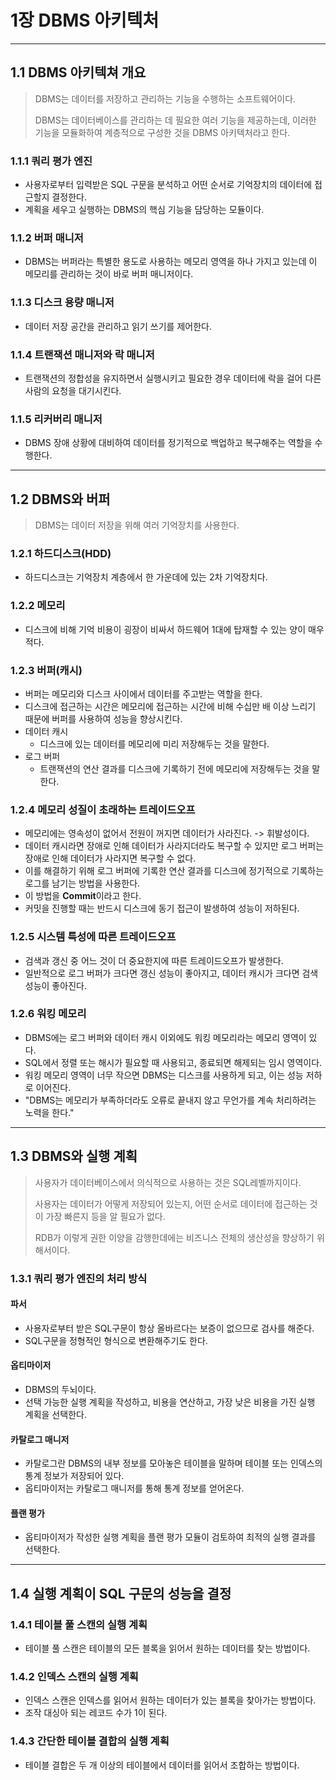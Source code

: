 # 1장 DBMS 아키텍처

---

## 1.1 DBMS 아키텍쳐 개요

> DBMS는 데이터를 저장하고 관리하는 기능을 수행하는 소프트웨어이다.
> 
> DBMS는 데이터베이스를 관리하는 데 필요한 여러 기능을 제공하는데, 이러한 기능을 모듈화하여 계층적으로 구성한 것을 DBMS 아키텍처라고 한다.

### 1.1.1 쿼리 평가 엔진
- 사용자로부터 입력받은 SQL 구문을 분석하고 어떤 순서로 기억장치의 데이터에 접근할지 결정한다.
- 계획을 세우고 실행하는 DBMS의 핵심 기능을 담당하는 모듈이다.

### 1.1.2 버퍼 매니저
- DBMS는 버퍼라는 특별한 용도로 사용하는 메모리 영역을 하나 가지고 있는데 이 메모리를 관리하는 것이 바로 버퍼 매니저이다.

### 1.1.3 디스크 용량 매니저
- 데이터 저장 공간을 관리하고 읽기 쓰기를 제어한다.

### 1.1.4 트랜잭션 매니저와 락 매니저
- 트랜잭션의 정합성을 유지하면서 실행시키고 필요한 경우 데이터에 락을 걸어 다른 사람의 요청을 대기시킨다.

### 1.1.5 리커버리 매니저
- DBMS 장애 상황에 대비하여 데이터를 정기적으로 백업하고 복구해주는 역할을 수행한다.

---

## 1.2 DBMS와 버퍼
> DBMS는 데이터 저장을 위해 여러 기억장치를 사용한다.

### 1.2.1 하드디스크(HDD)
- 하드디스크는 기억장치 계층에서 한 가운데에 있는 2차 기억장치다.

### 1.2.2 메모리
- 디스크에 비해 기억 비용이 굉장이 비싸서 하드웨어 1대에 탑재할 수 있는 양이 매우 적다.

### 1.2.3 버퍼(캐시)
- 버퍼는 메모리와 디스크 사이에서 데이터를 주고받는 역할을 한다.
- 디스크에 접근하는 시간은 메모리에 접근하는 시간에 비해 수십만 배 이상 느리기 때문에 버퍼를 사용하여 성능을 향상시킨다.
- 데이터 캐시
  - 디스크에 있는 데이터를 메모리에 미리 저장해두는 것을 말한다.
- 로그 버퍼
  - 트랜잭션의 연산 결과를 디스크에 기록하기 전에 메모리에 저장해두는 것을 말한다.

### 1.2.4 메모리 성질이 초래하는 트레이드오프
- 메모리에는 영속성이 없어서 전원이 꺼지면 데이터가 사라진다. -> 휘발성이다.
- 데이터 캐시라면 장애로 인해 데이터가 사라지더라도 복구할 수 있지만 로그 버퍼는 장애로 인해 데이터가 사라지면 복구할 수 없다.
- 이를 해결하기 위해 로그 버퍼에 기록한 연산 결과를 디스크에 정기적으로 기록하는 로그를 남기는 방법을 사용한다.
- 이 방법을 **Commit**이라고 한다.
- 커밋을 진행할 때는 반드시 디스크에 동기 접근이 발생하여 성능이 저하된다.

### 1.2.5 시스템 특성에 따른 트레이드오프
- 검색과 갱신 중 어느 것이 더 중요한지에 따른 트레이드오프가 발생한다.
- 일반적으로 로그 버퍼가 크다면 갱신 성능이 좋아지고, 데이터 캐시가 크다면 검색 성능이 좋아진다.

### 1.2.6 워킹 메모리
- DBMS에는 로그 버퍼와 데이터 캐시 이외에도 워킹 메모리라는 메모리 영역이 있다.
- SQL에서 정렬 또는 해시가 필요할 때 사용되고, 종료되면 해제되는 임시 영역이다.
- 워킹 메모리 영역이 너무 작으면 DBMS는 디스크를 사용하게 되고, 이는 성능 저하로 이어진다.
- "DBMS는 메모리가 부족하더라도 오류로 끝내지 않고 무언가를 계속 처리하려는 노력을 한다."

---


## 1.3 DBMS와 실행 계획
> 사용자가 데이터베이스에서 의식적으로 사용하는 것은 SQL레벨까지이다. 
> 
> 사용자는 데이터가 어떻게 저장되어 있는지, 어떤 순서로 데이터에 접근하는 것이 가장 빠른지 등을 알 필요가 없다.
> 
> RDB가 이렇게 권한 이양을 감행한데에는 비즈니스 전체의 생산성을 향상하기 위해서이다.

### 1.3.1 쿼리 평가 엔진의 처리 방식

#### 파서
- 사용자로부터 받은 SQL구문이 항상 올바르다는 보증이 없으므로 검사를 해준다.
- SQL구문을 정형적인 형식으로 변환해주기도 한다.

#### 옵티마이저
- DBMS의 두뇌이다.
- 선택 가능한 실행 계획을 작성하고, 비용을 연산하고, 가장 낮은 비용을 가진 실행 계획을 선택한다.

#### 카탈로그 매니저
- 카탈로그란 DBMS의 내부 정보를 모아놓은 테이블을 말하며 테이블 또는 인덱스의 통계 정보가 저장되어 있다.
- 옵티마이저는 카탈로그 매니저를 통해 통계 정보를 얻어온다.

#### 플랜 평가
- 옵티마이저가 작성한 실행 계획을 플랜 평가 모듈이 검토하여 최적의 실행 결과를 선택한다.

---

## 1.4 실행 계획이 SQL 구문의 성능을 결정

### 1.4.1 테이블 풀 스캔의 실행 계획
- 테이블 풀 스캔은 테이블의 모든 블록을 읽어서 원하는 데이터를 찾는 방법이다.

### 1.4.2 인덱스 스캔의 실행 계획
- 인덱스 스캔은 인덱스를 읽어서 원하는 데이터가 있는 블록을 찾아가는 방법이다.
- 조작 대싱아 되는 레코드 수가 1이 된다.

### 1.4.3 간단한 테이블 결합의 실행 계획
- 테이블 결합은 두 개 이상의 테이블에서 데이터를 읽어서 조합하는 방법이다.